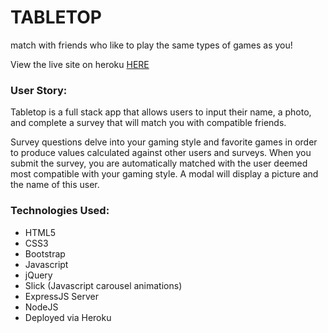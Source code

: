 # TABLETOP
match with friends who like to play the same types of games as you!

View the live site on heroku [HERE](http://glacial-fortress-55092.herokuapp.com/)

### User Story: 
Tabletop is a full stack app that allows users to input their name, a photo, and complete a survey that will match you with compatible friends.

Survey questions delve into your gaming style and favorite games in order to produce values calculated against other users and surveys. When you submit the survey, you are automatically matched with the user deemed most compatible with your gaming style. A modal will display a picture and the name of this user.

### Technologies Used: 
  * HTML5
  * CSS3
  * Bootstrap
  * Javascript
  * jQuery
  * Slick (Javascript carousel animations)
  * ExpressJS Server
  * NodeJS
  * Deployed via Heroku
